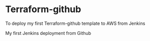 # Terraform-github
To deploy my first Terraform-github template to AWS from Jenkins

My first Jenkins deployment from Github

